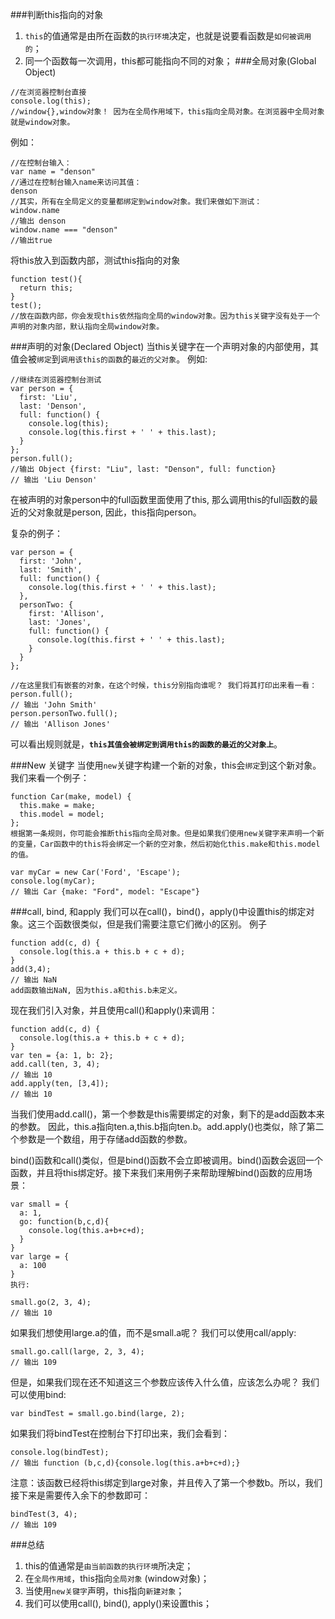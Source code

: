 ###判断this指向的对象
1. `this`的值通常是由所在函数的`执行环境`决定，也就是说要看函数是`如何被调用的`；
2. 同一个函数每一次调用，this都可能指向不同的对象；
###全局对象(Global Object)
```
//在浏览器控制台直接
console.log(this);
//window{},window对象！ 因为在全局作用域下，this指向全局对象。在浏览器中全局对象就是window对象。
```
例如：
```
//在控制台输入：
var name = "denson"
//通过在控制台输入name来访问其值：
denson
//其实，所有在全局定义的变量都绑定到window对象。我们来做如下测试：
window.name
//输出 denson
window.name === "denson"
//输出true
```
将this放入到函数内部，测试this指向的对象
```
function test(){
  return this;
}
test();
//放在函数内部，你会发现this依然指向全局的window对象。因为this关键字没有处于一个声明的对象内部，默认指向全局window对象。
```


###声明的对象(Declared Object)
当this关键字在一个声明对象的内部使用，其值会被`绑定`到`调用该this的函数`的`最近的父对象`。
例如:
```
//继续在浏览器控制台测试
var person = {
  first: 'Liu',
  last: 'Denson',  
  full: function() {
    console.log(this);
    console.log(this.first + ' ' + this.last);
  }
};
person.full();
//输出 Object {first: "Liu", last: "Denson", full: function}
// 输出 'Liu Denson'
```
在被声明的对象person中的full函数里面使用了this, 那么调用this的full函数的最近的父对象就是person, 因此，this指向person。

复杂的例子：
```
var person = {
  first: 'John',
  last: 'Smith',
  full: function() {
    console.log(this.first + ' ' + this.last);
  },
  personTwo: {
    first: 'Allison',
    last: 'Jones',
    full: function() {
      console.log(this.first + ' ' + this.last);
    }
  }
};

//在这里我们有嵌套的对象，在这个时候，this分别指向谁呢？ 我们将其打印出来看一看：
person.full();
// 输出 'John Smith'
person.personTwo.full();
// 输出 'Allison Jones'
```
可以看出规则就是，**`this其值会被绑定到调用this的函数的最近的父对象上`**。

###New 关键字
当使用`new`关键字构建一个新的对象，this会`绑定`到这个新对象。我们来看一个例子：
```
function Car(make, model) {
  this.make = make;
  this.model = model;
};
根据第一条规则，你可能会推断this指向全局对象。但是如果我们使用new关键字来声明一个新的变量，Car函数中的this将会绑定一个新的空对象，然后初始化this.make和this.model的值。

var myCar = new Car('Ford', 'Escape');
console.log(myCar);
// 输出 Car {make: "Ford", model: "Escape"}
```
###call, bind, 和apply
我们可以在call()，bind()，apply()中设置this的绑定对象。这三个函数很类似，但是我们需要注意它们微小的区别。
例子
```
function add(c, d) {
  console.log(this.a + this.b + c + d);
}
add(3,4);
// 输出 NaN
add函数输出NaN, 因为this.a和this.b未定义。
```
现在我们引入对象，并且使用call()和apply()来调用：
```
function add(c, d) {
  console.log(this.a + this.b + c + d);
}
var ten = {a: 1, b: 2};
add.call(ten, 3, 4);
// 输出 10
add.apply(ten, [3,4]);
// 输出 10
```
当我们使用add.call()，第一个参数是this需要绑定的对象，剩下的是add函数本来的参数。
因此，this.a指向ten.a,this.b指向ten.b。add.apply()也类似，除了第二个参数是一个数组，用于存储add函数的参数。

bind()函数和call()类似，但是bind()函数不会立即被调用。bind()函数会返回一个函数，并且将this绑定好。接下来我们来用例子来帮助理解bind()函数的应用场景：
```
var small = {
  a: 1,
  go: function(b,c,d){
    console.log(this.a+b+c+d);
  }
}
var large = {
  a: 100
}
执行:

small.go(2, 3, 4);
// 输出 10
```
如果我们想使用large.a的值，而不是small.a呢？ 我们可以使用call/apply:
```
small.go.call(large, 2, 3, 4);
// 输出 109
```
但是，如果我们现在还不知道这三个参数应该传入什么值，应该怎么办呢？ 我们可以使用bind:
```
var bindTest = small.go.bind(large, 2);
```
如果我们将bindTest在控制台下打印出来，我们会看到：
```
console.log(bindTest);
// 输出 function (b,c,d){console.log(this.a+b+c+d);}
```
注意：该函数已经将this绑定到large对象，并且传入了第一个参数b。所以，我们接下来是需要传入余下的参数即可：
```
bindTest(3, 4);
// 输出 109
```
###总结
1. this的值通常是`由当前函数的执行环境`所决定；
2. 在`全局作用域`，this指向`全局对象` (window对象)；
3. 当使用`new关键字`声明，this指向`新建对象`；
4. 我们可以使用call(), bind(), apply()来设置this；














